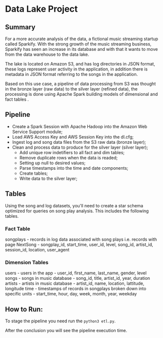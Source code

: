 # Data Lake Project

## Summary 

For a more accurate analysis of the data, a fictional music streaming startup called Sparkify. With the strong growth of the music streaming business, Sparkify has seen an increase in its database and with that it wants to move from the data warehouse to the data lake.

The lake is located on Amazon S3, and has log directories in JSON format, these logs represent user activity in the application, in addition there is metadata in JSON format referring to the songs in the application.

Based on this use case, a pipeline of data processing from S3 was thought in the bronze layer (raw data) to the silver layer (refined data), the processing is done using Apache Spark building models of dimensional and fact tables .

## Pipeline

- Create a Spark Session with Apache Hadoop into the Amazon Web Service Support module;
- Load AWS Access Key and AWS Session Key into the dl.cfg;
- Ingest log and song data files from the S3 raw data (bronze layer);
- Clean and process data to produce for the silver layer (silver layer);
    - Add unique row indetifiers to all fact and dim tables;
    - Remove duplicate rows when the data is readed;
    - Setting up null to desired values;
    - Parse timestamps into the time and date components;
    - Create tables;
    - Write data to the silver layer;
    
## Tables 

Using the song and log datasets, you'll need to create a star schema optimized for queries on song play analysis. This includes the following tables.

### Fact Table
songplays - records in log data associated with song plays i.e. records with page NextSong
    - songplay_id, start_time, user_id, level, song_id, artist_id, session_id, location, user_agent

### Dimension Tables
users - users in the app
    - user_id, first_name, last_name, gender, level
songs - songs in music database
    - song_id, title, artist_id, year, duration
artists - artists in music database
    - artist_id, name, location, lattitude, longitude
time - timestamps of records in songplays broken down into specific units
    - start_time, hour, day, week, month, year, weekday
    
    
## How to Run:

To stage the pipeline you need run the ```python3 etl.py```.

After the conclusion you will see the pipeline execution time.